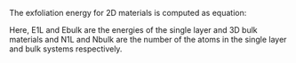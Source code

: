 The exfoliation energy for 2D materials is computed as equation:
                                                                                                                        
Here, E1L and Ebulk are the energies of the single layer and 3D bulk materials and N1L and Nbulk are the number of the atoms in the single layer and bulk systems respectively.
